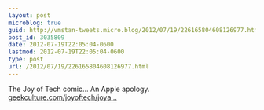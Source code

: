 ```yaml
---
layout: post
microblog: true
guid: http://vmstan-tweets.micro.blog/2012/07/19/226165804608126977.html
post_id: 3035809
date: 2012-07-19T22:05:04-0600
lastmod: 2012-07-19T22:05:04-0600
type: post
url: /2012/07/19/226165804608126977.html
---
```

The Joy of Tech comic... An Apple apology. <a href="http://www.geekculture.com/joyoftech/joyarchives/1717.html">geekculture.com/joyoftech/joya…</a>
